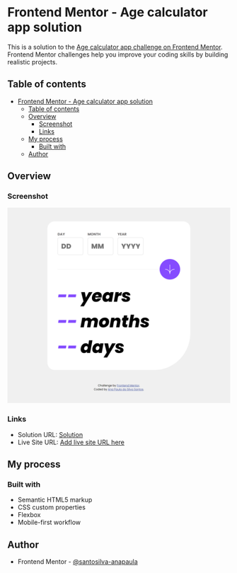 # Frontend Mentor - Age calculator app solution

This is a solution to the [Age calculator app challenge on Frontend Mentor](https://www.frontendmentor.io/challenges/age-calculator-app-dF9DFFpj-Q). Frontend Mentor challenges help you improve your coding skills by building realistic projects. 

## Table of contents

- [Frontend Mentor - Age calculator app solution](#frontend-mentor---age-calculator-app-solution)
  - [Table of contents](#table-of-contents)
  - [Overview](#overview)
    - [Screenshot](#screenshot)
    - [Links](#links)
  - [My process](#my-process)
    - [Built with](#built-with)
  - [Author](#author)

## Overview

### Screenshot

![](./assets\images\screenshot.png)

### Links

- Solution URL: [Solution](https://github.com/santosilva-anapaula/age-calculator-app-main)
- Live Site URL: [Add live site URL here]()

## My process

### Built with

- Semantic HTML5 markup
- CSS custom properties
- Flexbox
- Mobile-first workflow

## Author

- Frontend Mentor - [@santosilva-anapaula](https://www.frontendmentor.io/profile/santosilva-anapaula)
